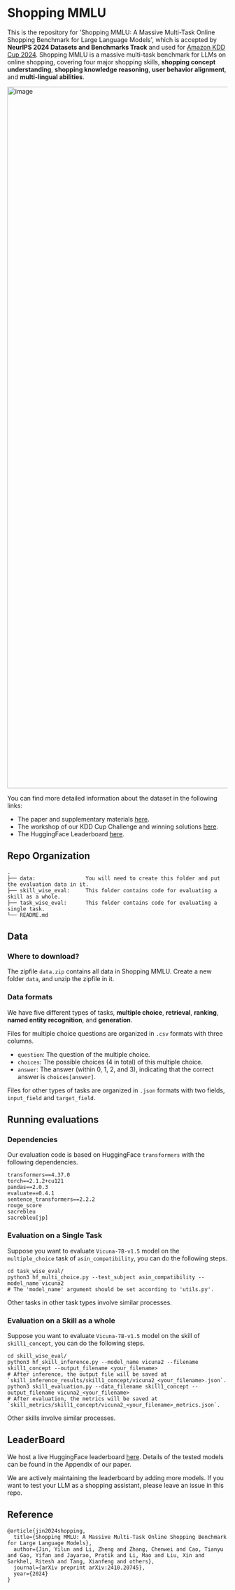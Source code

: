 # Shopping MMLU
This is the repository for 'Shopping MMLU: A Massive Multi-Task Online Shopping Benchmark for Large Language Models', which is accepted by **NeurIPS 2024 Datasets and Benchmarks Track** and used for [Amazon KDD Cup 2024](https://www.aicrowd.com/challenges/amazon-kdd-cup-2024-multi-task-online-shopping-challenge-for-llms). Shopping MMLU is a massive multi-task benchmark for LLMs on online shopping, covering four major shopping skills, **shopping concept understanding**, **shopping knowledge reasoning**, **user behavior alignment**, and **multi-lingual abilities**. 

<img width="1604" alt="image" src="https://github.com/user-attachments/assets/38b8784e-34cb-4add-81f8-538eb91ee1e0">

You can find more detailed information about the dataset in the following links:
- The paper and supplementary materials [here](https://arxiv.org/pdf/2410.20745).
- The workshop of our KDD Cup Challenge and winning solutions [here](https://amazon-kddcup24.github.io).
- The HuggingFace Leaderboard [here](https://huggingface.co/spaces/KL4805/shopping_mmlu_leaderboard). 

## Repo Organization
```
.
├── data:                You will need to create this folder and put the evaluation data in it.
├── skill_wise_eval:     This folder contains code for evaluating a skill as a whole. 
├── task_wise_eval:      This folder contains code for evaluating a single task.
└── README.md
```

## Data
### Where to download? 
The zipfile `data.zip` contains all data in Shopping MMLU. Create a new folder `data`, and unzip the zipfile in it. 

### Data formats
We have five different types of tasks, **multiple choice**, **retrieval**, **ranking**, **named entity recognition**, and **generation**. 

Files for multiple choice questions are organized in `.csv` formats with three columns. 
- `question`: The question of the multiple choice.
- `choices`: The possible choices (4 in total) of this multiple choice.
- `answer`: The answer (within 0, 1, 2, and 3), indicating that the correct answer is `choices[answer]`.

Files for other types of tasks are organized in `.json` formats with two fields, `input_field` and `target_field`. 

## Running evaluations
### Dependencies
Our evaluation code is based on HuggingFace `transformers` with the following dependencies. 
```
transformers==4.37.0
torch==2.1.2+cu121
pandas==2.0.3
evaluate==0.4.1
sentence_transformers==2.2.2
rouge_score
sacrebleu
sacrebleu[jp]
```

### Evaluation on a Single Task
Suppose you want to evaluate `Vicuna-7B-v1.5` model on the `multiple_choice` task of `asin_compatibility`, you can do the following steps. 
```
cd task_wise_eval/
python3 hf_multi_choice.py --test_subject asin_compatibility --model_name vicuna2
# The 'model_name' argument should be set according to 'utils.py'. 
```
Other tasks in other task types involve similar processes. 
### Evaluation on a Skill as a whole
Suppose you want to evaluate `Vicuna-7B-v1.5` model on the skill of `skill1_concept`, you can do the following steps. 
```
cd skill_wise_eval/
python3 hf_skill_inference.py --model_name vicuna2 --filename skill1_concept --output_filename <your_filename>
# After inference, the output file will be saved at `skill_inference_results/skill1_concept/vicuna2_<your_filename>.json`.
python3 skill_evaluation.py --data_filename skill1_concept --output_filename vicuna2_<your_filename>
# After evaluation, the metrics will be saved at `skill_metrics/skill1_concept/vicuna2_<your_filename>_metrics.json`. 
```
Other skills involve similar processes. 

## LeaderBoard
We host a live HuggingFace leaderboard [here](https://huggingface.co/spaces/KL4805/shopping_mmlu_leaderboard). Details of the tested models can be found in the Appendix of our paper. 

We are actively maintaining the leaderboard by adding more models. If you want to test your LLM as a shopping assistant, please leave an issue in this repo. 

## Reference
```
@article{jin2024shopping,
  title={Shopping MMLU: A Massive Multi-Task Online Shopping Benchmark for Large Language Models},
  author={Jin, Yilun and Li, Zheng and Zhang, Chenwei and Cao, Tianyu and Gao, Yifan and Jayarao, Pratik and Li, Mao and Liu, Xin and Sarkhel, Ritesh and Tang, Xianfeng and others},
  journal={arXiv preprint arXiv:2410.20745},
  year={2024}
}
```
